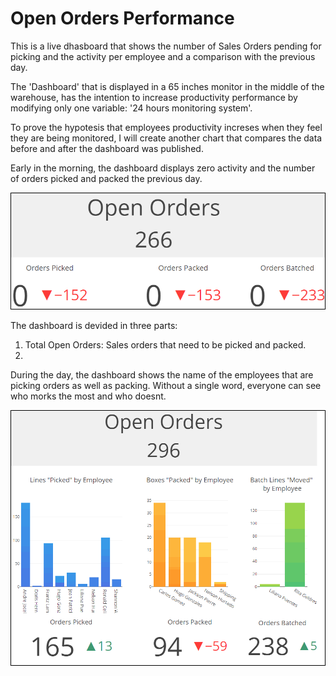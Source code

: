 # Open Orders Performance

This is a live dhasboard that shows the number of Sales Orders pending for picking and the activity per employee and a comparison with the previous day.

The 'Dashboard' that is displayed in a 65 inches monitor in the middle of the warehouse, has the intention to increase productivity performance by modifying only one variable: '24 hours monitoring system'.

To prove the hypotesis that employees productivity increses when they feel they are being monitored, I will create another chart that compares the data before and after the dashboard was published.

Early in the morning, the dashboard displays zero activity and the number of orders picked and packed the previous day.

<img src="https://github.com/wdsrx/picking_packing/blob/main/screenshots/morning.png">


The dashboard is devided in three parts:
1. Total Open Orders: Sales orders that need to be picked and packed.
2. 

During the day, the dashboard shows the name of the employees that are picking orders as well as packing. Without a single word, everyone can see who morks the most and who doesnt.

<img src="https://github.com/wdsrx/picking_packing/blob/main/screenshots/afternoon.png">


